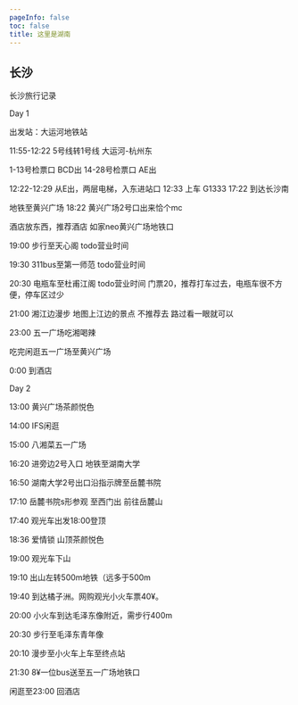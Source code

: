 ```yaml
---
pageInfo: false
toc: false
title: 这里是湖南
---
```


## 长沙

长沙旅行记录

Day 1

出发站：大运河地铁站

11:55-12:22 5号线转1号线 大运河-杭州东

1-13号检票口 BCD出
14-28号检票口 AE出

12:22-12:29 从E出，两层电梯，入东进站口
12:33 上车 G1333
17:22 到达长沙南

地铁至黄兴广场
18:22 黄兴广场2号口出来恰个mc

酒店放东西，推荐酒店 如家neo黄兴广场地铁口

19:00 步行至天心阁 todo营业时间

19:30 311bus至第一师范 todo营业时间

20:30 电瓶车至杜甫江阁 todo营业时间 门票20，推荐打车过去，电瓶车很不方便，停车区过少

21:00 湘江边漫步 地图上江边的景点 不推荐去 路过看一眼就可以

23:00 五一广场吃湘喝辣

吃完闲逛五一广场至黄兴广场

0:00 到酒店

Day 2

13:00 黄兴广场茶颜悦色

14:00 IFS闲逛

15:00 八湘菜五一广场

16:20 进旁边2号入口 地铁至湖南大学

16:50 湖南大学2号出口沿指示牌至岳麓书院

17:10 岳麓书院s形参观 至西门出 前往岳麓山

17:40 观光车出发18:00登顶

18:36 爱情锁 山顶茶颜悦色

19:00 观光车下山 

19:10 出山左转500m地铁（远多于500m

19:40 到达橘子洲。网购观光小火车票40¥。

20:00 小火车到达毛泽东像附近，需步行400m

20:30 步行至毛泽东青年像

20:10 漫步至小火车上车至终点站

21:30 8¥一位bus送至五一广场地铁口

闲逛至23:00 回酒店








